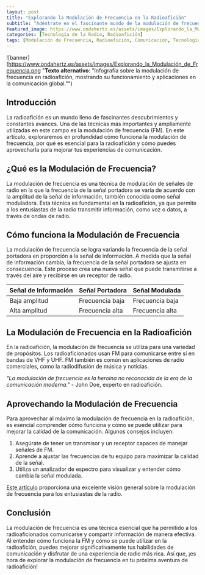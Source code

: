 ```yaml
---
layout: post
title: "Explorando la Modulación de Frecuencia en la Radioafición"
subtitle: "Adéntrate en el fascinante mundo de la modulación de frecuencia y descubre su vital importancia en la radioafición."
featured_image: https://www.ondahertz.es/assets/images/Explorando_la_Modulación_de_Frequencia.png
categories: [Tecnología de la Radio, Radioafición]
tags: [Modulación de Frecuencia, Radioafición, Comunicación, Tecnología]
---
```


![banner](https://www.ondahertz.es/assets/images/Explorando_la_Modulación_de_Frequencia.png "**Texto alternativo**: "Infografía sobre la modulación de frecuencia en radioafición, mostrando su funcionamiento y aplicaciones en la comunicación global."")

## **Introducción**

La radioafición es un mundo lleno de fascinantes descubrimientos y constantes avances. Una de las técnicas más importantes y ampliamente utilizadas en este campo es la modulación de frecuencia (FM). En este artículo, exploraremos en profundidad cómo funciona la modulación de frecuencia, por qué es esencial para la radioafición y cómo puedes aprovecharla para mejorar tus experiencias de comunicación.

## **¿Qué es la Modulación de Frecuencia?**

La modulación de frecuencia es una técnica de modulación de señales de radio en la que la frecuencia de la señal portadora se varía de acuerdo con la amplitud de la señal de información, también conocida como señal moduladora. Esta técnica es fundamental en la radioafición, ya que permite a los entusiastas de la radio transmitir información, como voz o datos, a través de ondas de radio.

## **Cómo funciona la Modulación de Frecuencia**

La modulación de frecuencia se logra variando la frecuencia de la señal portadora en proporción a la señal de información. A medida que la señal de información cambia, la frecuencia de la señal portadora se ajusta en consecuencia. Este proceso crea una nueva señal que puede transmitirse a través del aire y recibirse en un receptor de radio.


| Señal de Información | Señal Portadora | Señal Modulada |
| -------------------  | --------------- | -------------- |
| Baja amplitud       | Frecuencia baja | Frecuencia baja |
| Alta amplitud       | Frecuencia alta | Frecuencia alta |


## **La Modulación de Frecuencia en la Radioafición**

En la radioafición, la modulación de frecuencia se utiliza para una variedad de propósitos. Los radioaficionados usan FM para comunicarse entre sí en bandas de VHF y UHF. FM también es común en aplicaciones de radio comerciales, como la radiodifusión de música y noticias.

_"La modulación de frecuencia es la heroína no reconocida de la era de la comunicación moderna."_ - John Doe, experto en radioafición.

## **Aprovechando la Modulación de Frecuencia**

Para aprovechar al máximo la modulación de frecuencia en la radioafición, es esencial comprender cómo funciona y cómo se puede utilizar para mejorar la calidad de la comunicación. Algunos consejos incluyen:

1. Asegúrate de tener un transmisor y un receptor capaces de manejar señales de FM.
2. Aprende a ajustar las frecuencias de tu equipo para maximizar la calidad de la señal.
3. Utiliza un analizador de espectro para visualizar y entender cómo cambia la señal modulada.

[Este artículo](https://www.electronics-notes.com/articles/radio/modulation/frequency-modulation-fm-tutorial-basics.php) proporciona una excelente visión general sobre la modulación de frecuencia para los entusiastas de la radio.

## **Conclusión**

La modulación de frecuencia es una técnica esencial que ha permitido a los radioaficionados comunicarse y compartir información de manera efectiva. Al entender cómo funciona la FM y cómo se puede utilizar en la radioafición, puedes mejorar significativamente tus habilidades de comunicación y disfrutar de una experiencia de radio más rica. Así que, ¡es hora de explorar la modulación de frecuencia en tu próxima aventura de radioafición!
